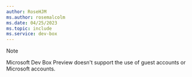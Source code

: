 ```yaml
---
author: RoseHJM
ms.author: rosemalcolm
ms.date: 04/25/2023
ms.topic: include
ms.service: dev-box
---
```


> [!NOTE]
> Microsoft Dev Box Preview doesn't support the use of guest accounts or Microsoft accounts.
